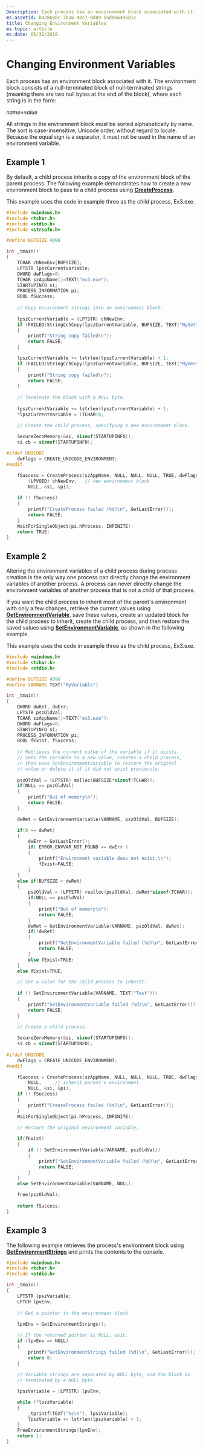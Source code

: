 ```yaml
---
Description: Each process has an environment block associated with it.
ms.assetid: b428688c-7b16-48c7-8d89-55d066496d1c
title: Changing Environment Variables
ms.topic: article
ms.date: 05/31/2018
---
```


# Changing Environment Variables

Each process has an environment block associated with it. The environment block consists of a null-terminated block of null-terminated strings (meaning there are two null bytes at the end of the block), where each string is in the form:

*name*=*value*

All strings in the environment block must be sorted alphabetically by name. The sort is case-insensitive, Unicode order, without regard to locale. Because the equal sign is a separator, it must not be used in the name of an environment variable.

## Example 1

By default, a child process inherits a copy of the environment block of the parent process. The following example demonstrates how to create a new environment block to pass to a child process using [**CreateProcess**](https://msdn.microsoft.com/en-us/library/ms682425(v=VS.85).aspx).

This example uses the code in example three as the child process, Ex3.exe.


```C++
#include <windows.h>
#include <tchar.h>
#include <stdio.h>
#include <strsafe.h>

#define BUFSIZE 4096

int _tmain()
{
    TCHAR chNewEnv[BUFSIZE];
    LPTSTR lpszCurrentVariable; 
    DWORD dwFlags=0;
    TCHAR szAppName[]=TEXT("ex3.exe");
    STARTUPINFO si;
    PROCESS_INFORMATION pi;
    BOOL fSuccess; 
 
    // Copy environment strings into an environment block. 
 
    lpszCurrentVariable = (LPTSTR) chNewEnv;
    if (FAILED(StringCchCopy(lpszCurrentVariable, BUFSIZE, TEXT("MySetting=A"))))
    {
        printf("String copy failed\n"); 
        return FALSE;
    }

    lpszCurrentVariable += lstrlen(lpszCurrentVariable) + 1; 
    if (FAILED(StringCchCopy(lpszCurrentVariable, BUFSIZE, TEXT("MyVersion=2")))) 
    {
        printf("String copy failed\n"); 
        return FALSE;
    }
 
    // Terminate the block with a NULL byte. 
 
    lpszCurrentVariable += lstrlen(lpszCurrentVariable) + 1; 
    *lpszCurrentVariable = (TCHAR)0; 

    // Create the child process, specifying a new environment block. 
 
    SecureZeroMemory(&si, sizeof(STARTUPINFO));
    si.cb = sizeof(STARTUPINFO);

#ifdef UNICODE
    dwFlags = CREATE_UNICODE_ENVIRONMENT;
#endif

    fSuccess = CreateProcess(szAppName, NULL, NULL, NULL, TRUE, dwFlags,
        (LPVOID) chNewEnv,   // new environment block
        NULL, &si, &pi); 
 
    if (! fSuccess) 
    {
        printf("CreateProcess failed (%d)\n", GetLastError());
        return FALSE;
    }
    WaitForSingleObject(pi.hProcess, INFINITE);
    return TRUE;
}
```



## Example 2

Altering the environment variables of a child process during process creation is the only way one process can directly change the environment variables of another process. A process can never directly change the environment variables of another process that is not a child of that process.

If you want the child process to inherit most of the parent's environment with only a few changes, retrieve the current values using [**GetEnvironmentVariable**](/windows/desktop/api/WinBase/nf-winbase-getenvironmentvariable), save these values, create an updated block for the child process to inherit, create the child process, and then restore the saved values using [**SetEnvironmentVariable**](/windows/desktop/api/WinBase/nf-winbase-setenvironmentvariable), as shown in the following example.

This example uses the code in example three as the child process, Ex3.exe.


```C++
#include <windows.h>
#include <tchar.h>
#include <stdio.h>

#define BUFSIZE 4096
#define VARNAME TEXT("MyVariable")

int _tmain()
{
    DWORD dwRet, dwErr;
    LPTSTR pszOldVal; 
    TCHAR szAppName[]=TEXT("ex3.exe");
    DWORD dwFlags=0;
    STARTUPINFO si;
    PROCESS_INFORMATION pi;
    BOOL fExist, fSuccess; 
 
    // Retrieves the current value of the variable if it exists.
    // Sets the variable to a new value, creates a child process,
    // then uses SetEnvironmentVariable to restore the original
    // value or delete it if it did not exist previously. 
 
    pszOldVal = (LPTSTR) malloc(BUFSIZE*sizeof(TCHAR));
    if(NULL == pszOldVal)
    {
        printf("Out of memory\n");
        return FALSE;
    }

    dwRet = GetEnvironmentVariable(VARNAME, pszOldVal, BUFSIZE);

    if(0 == dwRet)
    {
        dwErr = GetLastError();
        if( ERROR_ENVVAR_NOT_FOUND == dwErr )
        {
            printf("Environment variable does not exist.\n");
            fExist=FALSE;
        }
    }
    else if(BUFSIZE < dwRet)
    {
        pszOldVal = (LPTSTR) realloc(pszOldVal, dwRet*sizeof(TCHAR));   
        if(NULL == pszOldVal)
        {
            printf("Out of memory\n");
            return FALSE;
        }
        dwRet = GetEnvironmentVariable(VARNAME, pszOldVal, dwRet);
        if(!dwRet)
        {
            printf("GetEnvironmentVariable failed (%d)\n", GetLastError());
            return FALSE;
        }
        else fExist=TRUE;
    }
    else fExist=TRUE;

    // Set a value for the child process to inherit. 
 
    if (! SetEnvironmentVariable(VARNAME, TEXT("Test"))) 
    {
        printf("SetEnvironmentVariable failed (%d)\n", GetLastError()); 
        return FALSE;
    }
 
    // Create a child process. 

    SecureZeroMemory(&si, sizeof(STARTUPINFO));
    si.cb = sizeof(STARTUPINFO);
 
#ifdef UNICODE
    dwFlags = CREATE_UNICODE_ENVIRONMENT;
#endif

    fSuccess = CreateProcess(szAppName, NULL, NULL, NULL, TRUE, dwFlags, 
        NULL,     // inherit parent's environment 
        NULL, &si, &pi); 
    if (! fSuccess) 
    {
        printf("CreateProcess failed (%d)\n", GetLastError()); 
    }
    WaitForSingleObject(pi.hProcess, INFINITE);

    // Restore the original environment variable. 
 
    if(fExist)
    {
        if (! SetEnvironmentVariable(VARNAME, pszOldVal)) 
        {
            printf("SetEnvironmentVariable failed (%d)\n", GetLastError()); 
            return FALSE;
        }
    }
    else SetEnvironmentVariable(VARNAME, NULL);

    free(pszOldVal);
    
    return fSuccess;
}
```



## Example 3

The following example retrieves the process's environment block using [**GetEnvironmentStrings**](https://msdn.microsoft.com/en-us/library/ms683187(v=VS.85).aspx) and prints the contents to the console.


```C++
#include <windows.h>
#include <tchar.h>
#include <stdio.h>

int _tmain()
{
    LPTSTR lpszVariable; 
    LPTCH lpvEnv; 
 
    // Get a pointer to the environment block. 
 
    lpvEnv = GetEnvironmentStrings();

    // If the returned pointer is NULL, exit.
    if (lpvEnv == NULL)
    {
        printf("GetEnvironmentStrings failed (%d)\n", GetLastError()); 
        return 0;
    }
 
    // Variable strings are separated by NULL byte, and the block is 
    // terminated by a NULL byte. 

    lpszVariable = (LPTSTR) lpvEnv;

    while (*lpszVariable)
    {
        _tprintf(TEXT("%s\n"), lpszVariable);
        lpszVariable += lstrlen(lpszVariable) + 1;
    }
    FreeEnvironmentStrings(lpvEnv);
    return 1;
}
```



 

 



